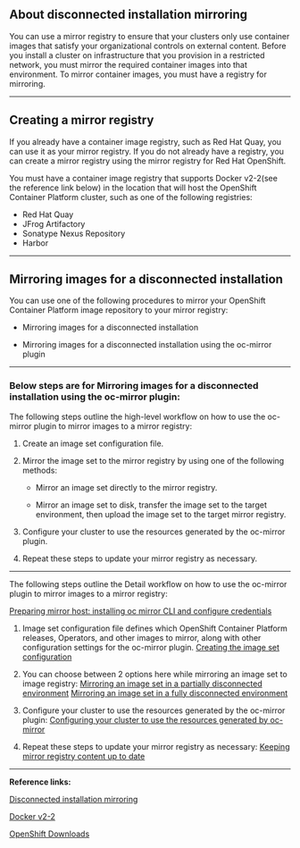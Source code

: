 ## About disconnected installation mirroring
You can use a mirror registry to ensure that your clusters only use container images that satisfy your organizational controls on external content. Before you install a cluster on infrastructure that you provision in a restricted network, you must mirror the required container images into that environment. To mirror container images, you must have a registry for mirroring.

---

## Creating a mirror registry
If you already have a container image registry, such as Red Hat Quay, you can use it as your mirror registry. If you do not already have a registry, you can create a mirror registry using the mirror registry for Red Hat OpenShift.

You must have a container image registry that supports Docker v2-2(see the reference link below) in the location that will host the OpenShift Container Platform cluster, such as one of the following registries:
- Red Hat Quay
- JFrog Artifactory
- Sonatype Nexus Repository
- Harbor

--- 

## Mirroring images for a disconnected installation
You can use one of the following procedures to mirror your OpenShift Container Platform image repository to your mirror registry:

- Mirroring images for a disconnected installation

- Mirroring images for a disconnected installation using the oc-mirror plugin

---

### Below steps are for  Mirroring images for a disconnected installation using the oc-mirror plugin:
The following steps outline the high-level workflow on how to use the oc-mirror plugin to mirror images to a mirror registry:

1. Create an image set configuration file.

2. Mirror the image set to the mirror registry by using one of the following methods:

    - Mirror an image set directly to the mirror registry.

    - Mirror an image set to disk, transfer the image set to the target environment, then upload the image set to the target mirror registry.

3. Configure your cluster to use the resources generated by the oc-mirror plugin.

4. Repeat these steps to update your mirror registry as necessary.

---

The following steps outline the Detail workflow on how to use the oc-mirror plugin to mirror images to a mirror registry:

[Preparing mirror host: installing oc mirror CLI and configure credentials](https://docs.openshift.com/container-platform/4.15/installing/disconnected_install/installing-mirroring-disconnected.html#mirroring-preparing-your-hosts)

1.  Image set configuration file defines which OpenShift Container Platform releases, Operators, and other images to mirror, along with other configuration settings for the oc-mirror plugin.
    [Creating the image set configuration](https://docs.openshift.com/container-platform/4.15/installing/disconnected_install/installing-mirroring-disconnected.html#oc-mirror-creating-image-set-config_installing-mirroring-disconnected)

2.  You can choose between 2 options here while mirroring an image set to image registry:
    [Mirroring an image set in a partially disconnected environment](https://docs.openshift.com/container-platform/4.15/installing/disconnected_install/installing-mirroring-disconnected.html#mirroring-image-set-partial)
    [Mirroring an image set in a fully disconnected environment](https://docs.openshift.com/container-platform/4.15/installing/disconnected_install/installing-mirroring-disconnected.html#mirroring-image-set-full)

3. Configure your cluster to use the resources generated by the oc-mirror plugin: 
   [Configuring your cluster to use the resources generated by oc-mirror](https://docs.openshift.com/container-platform/4.15/installing/disconnected_install/installing-mirroring-disconnected.html#oc-mirror-updating-cluster-manifests_installing-mirroring-disconnected)

4. Repeat these steps to update your mirror registry as necessary:
   [Keeping mirror registry content up to date](https://docs.openshift.com/container-platform/4.15/installing/disconnected_install/installing-mirroring-disconnected.html#updating-mirror-registry-content)

---

**Reference links:**

[Disconnected installation mirroring](https://docs.openshift.com/container-platform/4.15/installing/disconnected_install/index.html)

[Docker v2-2](https://docs.docker.com/registry/)

[OpenShift Downloads](https://console.redhat.com/openshift/downloads)
